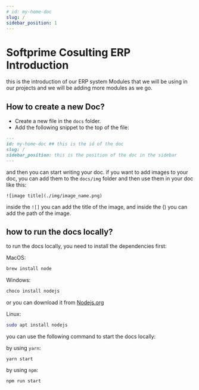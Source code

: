 ```yaml
---
# id: my-home-doc
slug: /
sidebar_position: 1
---
```


# Softprime Cosulting ERP Introduction

this is the introduction of our ERP system Modules that we will be using in our projects and we will be adding more modules as we go.

## How to create a new Doc?

- Create a new file in the `docs` folder.
- Add the following snippet to the top of the file:

```md
---
id: my-home-doc ## this is the id of the doc
slug: /
sidebar_position: this is the position of the doc in the sidebar
---
```

and then you can start writing your doc. if you want to add images to your doc, you can add them to the `docs/img` folder and then use them in your doc like this:

```Text
![image title](./img/image_name.png)
```

inside the `![]` you can add the title of the image, and inside the () you can add the path of the image.

## how to run the docs locally?

to run the docs locally, you need to install the dependencies first:

MacOS:

```Zsh
brew install node
```

Windows:

```Powershell
choco install nodejs
```

or you can download it from [Nodejs.org](https://nodejs.org/en/download/)

Linux:

```bash
sudo apt install nodejs
```

you can use the following command to start the docs locally:

by using `yarn`:

```terminal
yarn start
```

by using `npm`:

```terminal
npm run start
```
